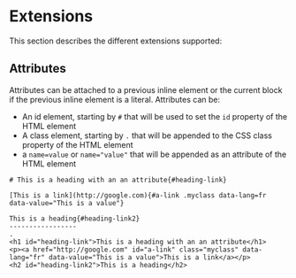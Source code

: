 # Extensions

This section describes the different extensions supported:

## Attributes

Attributes can be attached to a previous inline element or the current block if the previous inline element is a literal. Attributes can be:

- An id element, starting by `#` that will be used to set the `id` property of the HTML element
- A class element, starting by `.` that will be appended to the CSS class property of the HTML element
- a `name=value` or `name="value"` that will be appended as an attribute of the HTML element


```````````````````````````````` example
# This is a heading with an an attribute{#heading-link}

[This is a link](http://google.com){#a-link .myclass data-lang=fr data-value="This is a value"}

This is a heading{#heading-link2}
-----------------
.
<h1 id="heading-link">This is a heading with an an attribute</h1>
<p><a href="http://google.com" id="a-link" class="myclass" data-lang="fr" data-value="This is a value">This is a link</a></p>
<h2 id="heading-link2">This is a heading</h2>
````````````````````````````````
